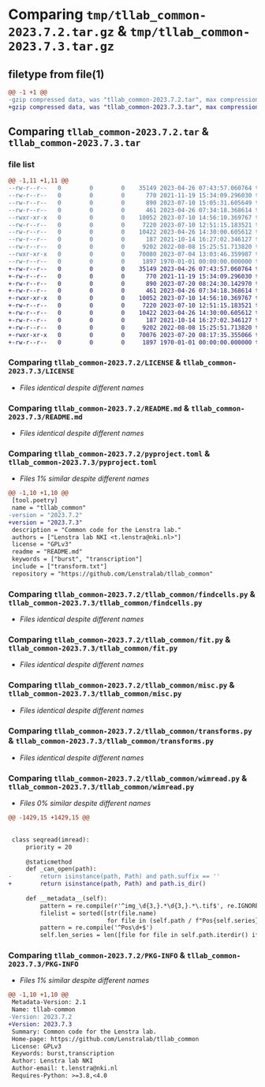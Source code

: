# Comparing `tmp/tllab_common-2023.7.2.tar.gz` & `tmp/tllab_common-2023.7.3.tar.gz`

## filetype from file(1)

```diff
@@ -1 +1 @@
-gzip compressed data, was "tllab_common-2023.7.2.tar", max compression
+gzip compressed data, was "tllab_common-2023.7.3.tar", max compression
```

## Comparing `tllab_common-2023.7.2.tar` & `tllab_common-2023.7.3.tar`

### file list

```diff
@@ -1,11 +1,11 @@
--rw-r--r--   0        0        0    35149 2023-04-26 07:43:57.060764 tllab_common-2023.7.2/LICENSE
--rw-r--r--   0        0        0      770 2021-11-19 15:34:09.296030 tllab_common-2023.7.2/README.md
--rw-r--r--   0        0        0      890 2023-07-10 15:05:31.605649 tllab_common-2023.7.2/pyproject.toml
--rw-r--r--   0        0        0      461 2023-04-26 07:34:18.368614 tllab_common-2023.7.2/tllab_common/__init__.py
--rwxr-xr-x   0        0        0    10052 2023-07-10 14:56:10.369767 tllab_common-2023.7.2/tllab_common/findcells.py
--rw-r--r--   0        0        0     7220 2023-07-10 12:51:15.183521 tllab_common-2023.7.2/tllab_common/fit.py
--rw-r--r--   0        0        0    10422 2023-04-26 14:30:00.605612 tllab_common-2023.7.2/tllab_common/misc.py
--rw-r--r--   0        0        0      187 2021-10-14 16:27:02.346127 tllab_common-2023.7.2/tllab_common/transform.txt
--rw-r--r--   0        0        0     9202 2022-08-08 15:25:51.713820 tllab_common-2023.7.2/tllab_common/transforms.py
--rwxr-xr-x   0        0        0    70080 2023-07-04 13:03:46.359987 tllab_common-2023.7.2/tllab_common/wimread.py
--rw-r--r--   0        0        0     1897 1970-01-01 00:00:00.000000 tllab_common-2023.7.2/PKG-INFO
+-rw-r--r--   0        0        0    35149 2023-04-26 07:43:57.060764 tllab_common-2023.7.3/LICENSE
+-rw-r--r--   0        0        0      770 2021-11-19 15:34:09.296030 tllab_common-2023.7.3/README.md
+-rw-r--r--   0        0        0      890 2023-07-20 08:24:30.142970 tllab_common-2023.7.3/pyproject.toml
+-rw-r--r--   0        0        0      461 2023-04-26 07:34:18.368614 tllab_common-2023.7.3/tllab_common/__init__.py
+-rwxr-xr-x   0        0        0    10052 2023-07-10 14:56:10.369767 tllab_common-2023.7.3/tllab_common/findcells.py
+-rw-r--r--   0        0        0     7220 2023-07-10 12:51:15.183521 tllab_common-2023.7.3/tllab_common/fit.py
+-rw-r--r--   0        0        0    10422 2023-04-26 14:30:00.605612 tllab_common-2023.7.3/tllab_common/misc.py
+-rw-r--r--   0        0        0      187 2021-10-14 16:27:02.346127 tllab_common-2023.7.3/tllab_common/transform.txt
+-rw-r--r--   0        0        0     9202 2022-08-08 15:25:51.713820 tllab_common-2023.7.3/tllab_common/transforms.py
+-rwxr-xr-x   0        0        0    70076 2023-07-20 08:17:35.355066 tllab_common-2023.7.3/tllab_common/wimread.py
+-rw-r--r--   0        0        0     1897 1970-01-01 00:00:00.000000 tllab_common-2023.7.3/PKG-INFO
```

### Comparing `tllab_common-2023.7.2/LICENSE` & `tllab_common-2023.7.3/LICENSE`

 * *Files identical despite different names*

### Comparing `tllab_common-2023.7.2/README.md` & `tllab_common-2023.7.3/README.md`

 * *Files identical despite different names*

### Comparing `tllab_common-2023.7.2/pyproject.toml` & `tllab_common-2023.7.3/pyproject.toml`

 * *Files 1% similar despite different names*

```diff
@@ -1,10 +1,10 @@
 [tool.poetry]
 name = "tllab_common"
-version = "2023.7.2"
+version = "2023.7.3"
 description = "Common code for the Lenstra lab."
 authors = ["Lenstra lab NKI <t.lenstra@nki.nl>"]
 license = "GPLv3"
 readme = "README.md"
 keywords = ["burst", "transcription"]
 include = ["transform.txt"]
 repository = "https://github.com/Lenstralab/tllab_common"
```

### Comparing `tllab_common-2023.7.2/tllab_common/findcells.py` & `tllab_common-2023.7.3/tllab_common/findcells.py`

 * *Files identical despite different names*

### Comparing `tllab_common-2023.7.2/tllab_common/fit.py` & `tllab_common-2023.7.3/tllab_common/fit.py`

 * *Files identical despite different names*

### Comparing `tllab_common-2023.7.2/tllab_common/misc.py` & `tllab_common-2023.7.3/tllab_common/misc.py`

 * *Files identical despite different names*

### Comparing `tllab_common-2023.7.2/tllab_common/transforms.py` & `tllab_common-2023.7.3/tllab_common/transforms.py`

 * *Files identical despite different names*

### Comparing `tllab_common-2023.7.2/tllab_common/wimread.py` & `tllab_common-2023.7.3/tllab_common/wimread.py`

 * *Files 0% similar despite different names*

```diff
@@ -1429,15 +1429,15 @@
 
 
 class seqread(imread):
     priority = 20
 
     @staticmethod
     def _can_open(path):
-        return isinstance(path, Path) and path.suffix == ''
+        return isinstance(path, Path) and path.is_dir()
 
     def __metadata__(self):
         pattern = re.compile(r'^img_\d{3,}.*\d{3,}.*\.tif$', re.IGNORECASE)
         filelist = sorted([str(file.name)
                            for file in (self.path / f"Pos{self.series}").iterdir() if pattern.search(str(file.name))])
         pattern = re.compile('^Pos\d+$')
         self.len_series = len([file for file in self.path.iterdir() if pattern.search(str(file.name))])
```

### Comparing `tllab_common-2023.7.2/PKG-INFO` & `tllab_common-2023.7.3/PKG-INFO`

 * *Files 1% similar despite different names*

```diff
@@ -1,10 +1,10 @@
 Metadata-Version: 2.1
 Name: tllab-common
-Version: 2023.7.2
+Version: 2023.7.3
 Summary: Common code for the Lenstra lab.
 Home-page: https://github.com/Lenstralab/tllab_common
 License: GPLv3
 Keywords: burst,transcription
 Author: Lenstra lab NKI
 Author-email: t.lenstra@nki.nl
 Requires-Python: >=3.8,<4.0
```

